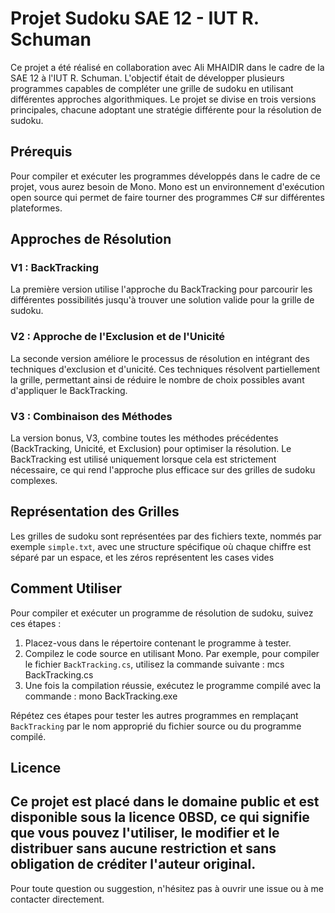 # Projet Sudoku SAE 12 - IUT R. Schuman

Ce projet a été réalisé en collaboration avec Ali MHAIDIR dans le cadre de la SAE 12 à l'IUT R. Schuman. L'objectif était de développer plusieurs programmes capables de compléter une grille de sudoku en utilisant différentes approches algorithmiques. Le projet se divise en trois versions principales, chacune adoptant une stratégie différente pour la résolution de sudoku.

## Prérequis

Pour compiler et exécuter les programmes développés dans le cadre de ce projet, vous aurez besoin de Mono. Mono est un environnement d'exécution open source qui permet de faire tourner des programmes C# sur différentes plateformes.

## Approches de Résolution

### V1 : BackTracking

La première version utilise l'approche du BackTracking pour parcourir les différentes possibilités jusqu'à trouver une solution valide pour la grille de sudoku.

### V2 : Approche de l'Exclusion et de l'Unicité

La seconde version améliore le processus de résolution en intégrant des techniques d'exclusion et d'unicité. Ces techniques résolvent partiellement la grille, permettant ainsi de réduire le nombre de choix possibles avant d'appliquer le BackTracking.

### V3 : Combinaison des Méthodes

La version bonus, V3, combine toutes les méthodes précédentes (BackTracking, Unicité, et Exclusion) pour optimiser la résolution. Le BackTracking est utilisé uniquement lorsque cela est strictement nécessaire, ce qui rend l'approche plus efficace sur des grilles de sudoku complexes.

## Représentation des Grilles

Les grilles de sudoku sont représentées par des fichiers texte, nommés par exemple `simple.txt`, avec une structure spécifique où chaque chiffre est séparé par un espace, et les zéros représentent les cases vides

## Comment Utiliser

Pour compiler et exécuter un programme de résolution de sudoku, suivez ces étapes :

1. Placez-vous dans le répertoire contenant le programme à tester.
2. Compilez le code source en utilisant Mono. Par exemple, pour compiler le fichier `BackTracking.cs`, utilisez la commande suivante : mcs BackTracking.cs
3. Une fois la compilation réussie, exécutez le programme compilé avec la commande : mono BackTracking.exe

Répétez ces étapes pour tester les autres programmes en remplaçant `BackTracking` par le nom approprié du fichier source ou du programme compilé.

## Licence

Ce projet est placé dans le domaine public et est disponible sous la licence 0BSD, ce qui signifie que vous pouvez l'utiliser, le modifier et le distribuer sans aucune restriction et sans obligation de créditer l'auteur original.
---
Pour toute question ou suggestion, n'hésitez pas à ouvrir une issue ou à me contacter directement.
